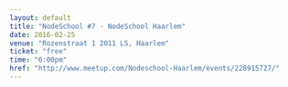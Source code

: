 ```yaml
---
layout: default
title: "NodeSchool #7 - NodeSchool Haarlem"
date: 2016-02-25
venue: "Rozenstraat 1 2011 LS, Haarlem"
ticket: "free"
time: "6:00pm"
href: "http://www.meetup.com/Nodeschool-Haarlem/events/228915727/"
---
```

